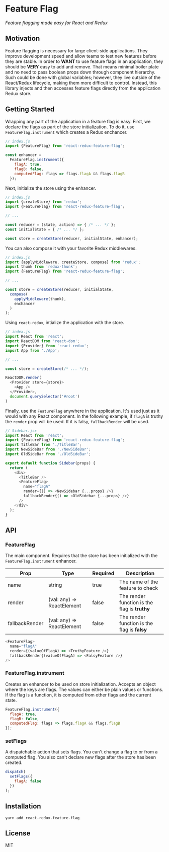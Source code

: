 # Feature Flag

_Feature flagging made easy for React and Redux_

## Motivation

Feature flagging is necessary for large client-side applications. They improve development speed
and allow teams to test new features before they are stable. In order to __WANT__ to use feature
flags in an application, they should be __VERY__ easy to add and remove. That means minimal
boiler plate and no need to pass boolean props down through component hierarchy. Such could be
done with global variables; however, they live outside of the React/Redux lifecycle, making them
more difficult to control. Instead, this library injects and then accesses feature flags directly
from the application Redux store.

## Getting Started

Wrapping any part of the application in a feature flag is easy. First, we declare the flags as
part of the store initialization. To do it, use `FeatureFlag.instrument` which creates a Redux enchancer.

```js
// index.js
import {FeatureFlag} from 'react-redux-feature-flag';

const enhancer =
  FeatureFlag.instrument({
    flagA: true,
    flagB: false,
    computedFlag: flags => flags.flagA && flags.flagB
  });
```

Next, initialize the store using the enhancer.

```js
// index.js
import {createStore} from 'redux';
import {FeatureFlag} from 'react-redux-feature-flag';

// ...

const reducer = (state, action) => { /* ... */ };
const initialState = { /* ... */ };

const store = createStore(reducer, initialState, enhancer);
```

You can also compose it with your favorite Redux middlewares.

```js
// index.js
import {applyMiddleware, createStore, compose} from 'redux';
import thunk from 'redux-thunk';
import {FeatureFlag} from 'react-redux-feature-flag';

// ...

const store = createStore(reducer, initialState,
  compose(
    applyMiddleware(thunk),
    enchancer
  )
);
```

Using `react-redux`, intialize the application with the store.

```js
// index.js
import React from 'react';
import ReactDOM from 'react-dom';
import {Provider} from 'react-redux';
import App from './App';

// ...

const store = createStore(/* ... */);

ReactDOM.render(
  <Provider store={store}>
    <App />
  </Provider>,
  document.querySelector('#root')
)
```

Finally, use the `FeatureFlag` anywhere in the application. It's used just as
it would with any React component. In the following example, if `flagA` is truthy the
`render` prop will be used. If it is falsy, `fallbackRender` will be used.

```js
// Sidebar.jsx
import React from 'react';
import {FeatureFlag} from 'react-redux-feature-flag';
import TitleBar from './TitleBar';
import NewSideBar from './NewSideBar';
import OldSideBar from './OldSideBar';

export default function Sidebar(props) {
  return (
    <div>
      <TitleBar />
      <FeatureFlag>
        name="flagA"
        render={() => <NewSidebar {...props} />}
        fallbackRender{() => <OldSidebar {...props} />}
      />
    </div>
  );
}
```

## API

### FeatureFlag

The main component. Requires that the store has been initialized with the
`FeatureFlag.instrument` enhancer.

Prop | Type | Required | Description
--- | --- | --- | ---
name | string | true | The name of the feature to check
render | (val: any) => ReactElement | false | The render function is the flag is __truthy__
fallbackRender | (val: any) => ReactElement | false | The render function is the flag is __falsy__

```js
<FeatureFlag>
  name="flagA"
  render={(valueOfFlagA) => <TruthyFeature />}
  fallbackRender{(valueOfFlagA) => <FalsyFeature />}
/>
```

### FeatureFlag.instrument

Creates an enhancer to be used on store initialization. Accepts an object where the keys are flags.
The values can either be plain values or functions. If the flag is a function, it is computed from
other flags and the current state.

```js
FeatureFlag.instrument({
  flagA: true,
  flagB: false,
  computedFlag: flags => flags.flagA && flags.flagB
});
```


### setFlags

A dispatchable action that sets flags. You can't change a flag to or from a computed flag. You also
can't declare new flags after the store has been created.

```js
dispatch(
  setFlags({
    flagA: false
  })
);
```

## Installation

```
yarn add react-redux-feature-flag
```

## License

MIT
